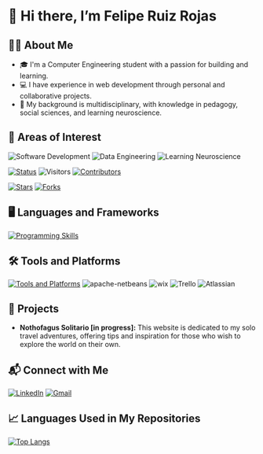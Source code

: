 # 👋 Hi there, I’m Felipe Ruiz Rojas

## 👨‍💻 About Me
- 🎓 I'm a Computer Engineering student with a passion for building and learning.
- 💻 I have experience in web development through personal and collaborative projects.
- 🧩 My background is multidisciplinary, with knowledge in pedagogy, social sciences, and learning neuroscience.

## 🚀 Areas of Interest  
![Software Development](https://img.shields.io/badge/%F0%9F%92%BB_Software_Development-2E8B57?style=for-the-badge)
![Data Engineering](https://img.shields.io/badge/%F0%9F%97%83%EF%B8%8F_Data_Engineering-1E90FF?style=for-the-badge)
![Learning Neuroscience](https://img.shields.io/badge/%F0%9F%A7%A0_Learning_Neuroscience-FFD700?style=for-the-badge)

[![Status](https://img.shields.io/badge/status-updating-brightgreen.svg)](https://github.com/felruizrojas/felruizrojas)
![Visitors](https://visitor-badge.laobi.icu/badge?page_id=felruizrojas)
[![Contributors](https://img.shields.io/github/contributors/felruizrojas/felruizrojas?color=blue)](https://github.com/felruizrojas/felruizrojas/graphs/contributors)

[![Stars](https://img.shields.io/github/stars/felruizrojas/felruizrojas.svg?logo=github)](https://github.com/felruizrojas/felruizrojas/stargazers)
[![Forks](https://img.shields.io/github/forks/felruizrojas/felruizrojas.svg?color=blue&logo=github)](https://github.com/felruizrojas/felruizrojas/network/members)

## 🖥️ Languages and Frameworks
[![Programming Skills](https://skillicons.dev/icons?i=python,java,js,html,css,react,mysql)](https://skillicons.dev)

## 🛠️ Tools and Platforms
[![Tools and Platforms](https://skillicons.dev/icons?i=aws,azure,figma,discord,git,github,vscode)](https://skillicons.de)
![apache-netbeans](https://img.icons8.com/color/50/apache-netbeans.png)
![wix](https://img.icons8.com/windows/50/wix.png)
![Trello](https://img.icons8.com/color/50/trello.png)
![Atlassian](https://img.icons8.com/external-tal-revivo-color-tal-revivo/48/external-atlassian-an-australian-enterprise-software-company-that-develops-products-for-software-developers-logo-color-tal-revivo.png)

## 🚀 Projects
- **Nothofagus Solitario [in progress]:** This website is dedicated to my solo travel adventures, offering tips and inspiration for those who wish to explore the world on their own.
 
## 📬 Connect with Me 
[![LinkedIn](https://img.shields.io/badge/LinkedIn-%40felandres-blue?logo=linkedin&logoColor=white)](http://linkedin.com/in/felandres)
[![Gmail](https://img.shields.io/badge/Email-%20felruiz.a%40gmail.com-red?logo=gmail&logoColor=white)](mailto:felruiz.a@gmail.com)

## 📈 Languages Used in My Repositories
[![Top Langs](https://github-readme-stats.vercel.app/api/top-langs/?username=felruizrojas&layout=compact&hide_title=true)](https://github.com/felruizrojas)
